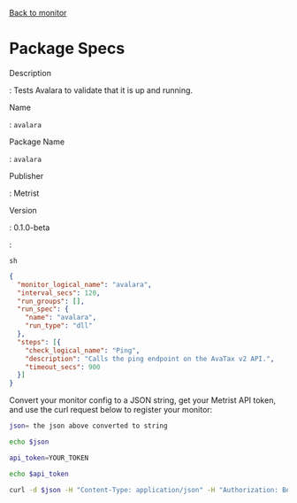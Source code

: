 [Back to monitor](avalara.md)

# Package Specs

Description

: Tests Avalara to validate that it is up and running.

Name

: `avalara`

Package Name

: `avalara`

Publisher

: Metrist

Version

: 0.1.0-beta

: &nbsp;


<!--@include: /parts/_3.md-->


```sh```

<!--@include: /parts/tips_env-vars.md -->


<!--@include: /parts/_4.md-->


```json
{
  "monitor_logical_name": "avalara",
  "interval_secs": 120,
  "run_groups": [],
  "run_spec": {
    "name": "avalara",
    "run_type": "dll"
  },
  "steps": [{
    "check_logical_name": "Ping",
    "description": "Calls the ping endpoint on the AvaTax v2 API.",
    "timeout_secs": 900
  }]
}
```




Convert your monitor config to a JSON string, get your Metrist API token, and use the curl request below to register your monitor:

```sh
json= the json above converted to string

echo $json

api_token=YOUR_TOKEN

echo $api_token

curl -d $json -H "Content-Type: application/json" -H "Authorization: Bearer $api_token" 'https://app.metrist.io/api/v0/monitor-config'

```

<!--@include: /parts/tips_api.md-->


<!--@include: /parts/_5.md-->


<!--@include: /parts/result.md-->